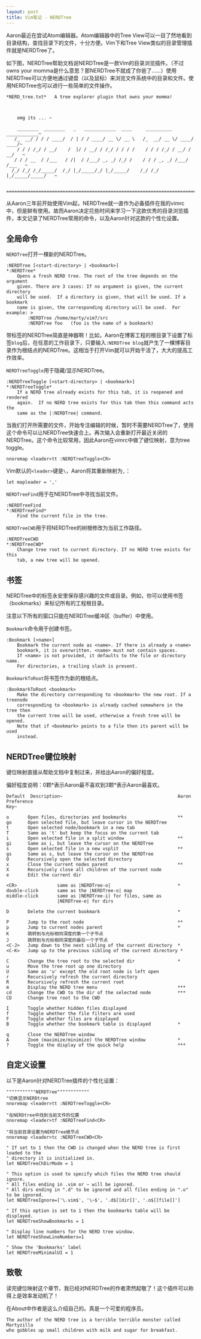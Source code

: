 ```yaml
---
layout: post
title: Vim笔记 - NERDTree
---
```


Aaron最近在尝试Atom编辑器。Atom编辑器中的Tree View可以一目了然地看到目录结构，查找目录下的文件，十分方便。Vim下和Tree View类似的目录管理插件就是NERDTree了。

如下图，NERDTree帮助文档说NERDTree是一款Vim的目录浏览插件。（不过owns your momma是什么意思？那NERDTree不就成了你爸了……）使用NERDTree可以方便地通过键盘（以及鼠标）来浏览文件系统中的目录和文件。使用NERDTree也可以进行一些简单的文件操作。

```vim
*NERD_tree.txt*   A tree explorer plugin that owns your momma!



    omg its ... ~

    ________  ________   _   ____________  ____     __________  ____________~
   /_  __/ / / / ____/  / | / / ____/ __ \/ __ \   /_  __/ __ \/ ____/ ____/~
    / / / /_/ / __/    /  |/ / __/ / /_/ / / / /    / / / /_/ / __/ / __/   ~
   / / / __  / /___   / /|  / /___/ _, _/ /_/ /    / / / _, _/ /___/ /___   ~
  /_/ /_/ /_/_____/  /_/ |_/_____/_/ |_/_____/    /_/ /_/ |_/_____/_____/   ~


==============================================================================
```

从Aaron三年前开始使用Vim起，NERDTree就一直作为必备插件在我的vimrc中，但是鲜有使用。故而Aaron决定花些时间来学习一下这款优秀的目录浏览插件，本文记录了NERDTree常用的命令，以及Aaron针对这款的个性化设置。

<!--more-->

## 全局命令

`NERDTree`打开一棵新的NERDTree。

```vim
:NERDTree [<start-directory> | <bookmark>]                         *:NERDTree*
    Opens a fresh NERD tree. The root of the tree depends on the argument
    given. There are 3 cases: If no argument is given, the current directory
    will be used.  If a directory is given, that will be used. If a bookmark
    name is given, the corresponding directory will be used.  For example: >
        :NERDTree /home/marty/vim7/src
        :NERDTree foo   (foo is the name of a bookmark)
```

带标签的NERDTree简直是神器啊！比如，Aaron在博客工程的根目录下设置了标签`blog`后，在任意的工作目录下，只要输入`:NERDTree blog`就产生了一棵博客目录作为根结点的NERDTree。这相当于打开Vim就可以开始干活了，大大的提高工作效率。

`NERDTreeToggle`用于隐藏/显示NERDTree。

```vim
:NERDTreeToggle [<start-directory> | <bookmark>]             *:NERDTreeToggle*
    If a NERD tree already exists for this tab, it is reopened and rendered
    again.  If no NERD tree exists for this tab then this command acts the
    same as the |:NERDTree| command.
```

当我们打开所需要的文件，开始专注编辑的时候，暂时不需要NERDTree了，使用这个命令可以让NERDTree快速合上。再次输入会重新打开最近关闭的NERDTree。这个命令比较常用，因此Aaron在vimrc中做了键位映射，意为tree toggle。

```vim
nnoremap <leader>tt :NERDTreeToggle<CR>
```

Vim默认的`<leader>`键是`\`，Aaron将其重新映射为`,`：

```vim
let mapleader = ','
```

`NERDTreeFind`用于在NERDTree中寻找当前文件。

``` vim
:NERDTreeFind                                                  *:NERDTreeFind*
    Find the current file in the tree.
```

`NERDTreeCWD`用于将NERDTree的树根修改为当前工作路径。

```vim
:NERDTreeCWD                                                    *:NERDTreeCWD*
    Change tree root to current directory. If no NERD tree exists for this
    tab, a new tree will be opened.
```

## 书签

NERDTree中的标签永安里保存感兴趣的文件或目录。例如，你可以使用书签（bookmarks）来标记所有的工程根目录。

注意以下所有的窗口只能在NERDTree缓冲区（buffer）中使用。

`Bookmark`命令用于创建书签。

```vim
:Bookmark [<name>]
    Bookmark the current node as <name>. If there is already a <name>
    bookmark, it is overwritten. <name> must not contain spaces.
    If <name> is not provided, it defaults to the file or directory name.
    For directories, a trailing slash is present.
```

`BookmarkToRoot`将书签作为新的根结点。

```vim
:BookmarkToRoot <bookmark>
    Make the directory corresponding to <bookmark> the new root. If a treenode
    corresponding to <bookmark> is already cached somewhere in the tree then
    the current tree will be used, otherwise a fresh tree will be opened.
    Note that if <bookmark> points to a file then its parent will be used
    instead.
```

## NERDTree键位映射

键位映射直接从帮助文档中复制过来，并给出Aaron的偏好程度。

偏好程度说明：0颗\*表示Aaron最不喜欢到3颗\*表示Aaron最喜欢。

```
Default  Description~                                           Aaron Preference 
Key~

o       Open files, directories and bookmarks                   **
go      Open selected file, but leave cursor in the NERDTree     
t       Open selected node/bookmark in a new tab                 
T       Same as 't' but keep the focus on the current tab        
i       Open selected file in a split window                    ** 
gi      Same as i, but leave the cursor on the NERDTree          
s       Open selected file in a new vsplit                      ** 
gs      Same as s, but leave the cursor on the NERDTree          
O       Recursively open the selected directory                  
x       Close the current nodes parent                          ** 
X       Recursively close all children of the current node       
e       Edit the current dir                                     

<CR>               same as |NERDTree-o|                         * 
double-click       same as the |NERDTree-o| map 
middle-click       same as |NERDTree-i| for files, same as
                   |NERDTree-e| for dirs 

D       Delete the current bookmark                             * 

P       Jump to the root node                                   ** 
p       Jump to current nodes parent                            *
K       跳转到与光标相同深度的第一个子节点
J       跳转到与光标相同深度的最后一个子节点
<C-J>   Jump down to the next sibling of the current directory  * 
<C-K>   Jump up to the previous sibling of the current directory *

C       Change the tree root to the selected dir                *
u       Move the tree root up one directory                      
U       Same as 'u' except the old root node is left open        
r       Recursively refresh the current directory                
R       Recursively refresh the current root                     
m       Display the NERD tree menu                              *** 
cd      Change the CWD to the dir of the selected node          *** 
CD      Change tree root to the CWD                              

I       Toggle whether hidden files displayed                    
f       Toggle whether the file filters are used                 
F       Toggle whether files are displayed                       
B       Toggle whether the bookmark table is displayed          * 

q       Close the NERDTree window                                
A       Zoom (maximize/minimize) the NERDTree window            * 
?       Toggle the display of the quick help                    *** 
```

## 自定义设置

以下是Aaron针对NERDTree插件的个性化设置：

```vim
"""""""""""NERDTree""""""""""""
"切换显示NERDtree
nnoremap <leader>tt :NERDTreeToggle<CR>

"在NERDtree中找到当前文件的位置
nnoremap <leader>tf :NERDTreeFind<CR>

"将当前目录设置为NERDTree根节点
nnoremap <leader>tc :NERDTreeCWD<CR>

" If set to 1 then the CWD is changed when the NERD tree is first loaded to the
" directory it is initialized in.
let NERDTreeChDirMode = 1

" This option is used to specify which files the NERD tree should ignore.
" All files ending in .vim or ~ will be ignored.
" All dirs ending in ".d" to be ignored and all files ending in ".o" to be ignored.
let NERDTreeIgnore=['\.vim$', '\~$', '.d$[[dir]]', '.o$[[file]]']

" If this option is set to 1 then the bookmarks table will be displayed.
let NERDTreeShowBookmarks = 1

" Display line numbers for the NERD tree window.
let NERDTreeShowLineNumbers=1

" Show the 'Bookmarks' label
let NERDTreeMinimalUI = 1
```

## 致敬

读完键位映射这个章节，我已经对NERDTree的作者肃然起敬了！这个插件可以称得上是效率发动机了！

在About中作者是这么介绍自己的。真是一个可爱的程序员。

```
The author of the NERD tree is a terrible terrible monster called Martyzilla
who gobbles up small children with milk and sugar for breakfast.
```
